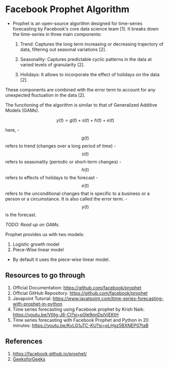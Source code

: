 # Facebook Prophet Algorithm

- Prophet is an open-source algorithm designed for time-series forecasting by Facebook's core data science team [1]. It breaks down the time-series in three main components:
    
    1. Trend: Captures the long term increasing or decreasing trajectory of data, filtering out seasonal variations [2].

    2. Seasonality: Captures predictable cyclic patterns in the data at varied levels of granularity [2].

    3. Holidays: It allows to incorporate the effect of holidays on the data [2].

These components are combined with the error term to account for any unexpected fluctuation in the data [2].

The functioning of the algorithm is similar to that of Generalized Additive Models (GAMs).

$$y(t) = g(t) + s(t) + h(t) + e(t)$$

here,
    - $$g(t)$$ refers to trend (changes over a long period of time)
    - $$s(t)$$ refers to seasonality (periodic or short-term changes)
    - $$h(t)$$ refers to effects of holidays to the forecast
    - $$e(t)$$ refers to the unconditional changes that is specific to a
    business or a person or a circumstance. It is also called the error term.
    - $$y(t)$$ is the forecast.

*TODO: Read up on GAMs.*

Prophet provides us with two models:
1. Logistic growth model
2. Piece-Wise linear model

- By default it uses the piece-wise linear model.


## Resources to go through

1. Official Documentation: https://github.com/facebook/prophet
2. Official GitHub Repository: https://github.com/facebook/prophet
3. Javapoint Tutorial: https://www.javatpoint.com/time-series-forecasting-with-prophet-in-python
4. Time series forecasting using Facebook prophet by Krish Naik: https://youtu.be/VtItg-J6-CI?si=p0Ie9qnDsiVjEKtH
5. Time series forecasting with Facebook Prophet and Python in 20 minutes: https://youtu.be/KvLG1uTC-KU?si=pLHgz5BXNEP07taB
 

## References


1. https://facebook.github.io/prophet/
2. [GeeksforGeeks](https://www.geeksforgeeks.org/time-series-analysis-using-facebook-prophet/)